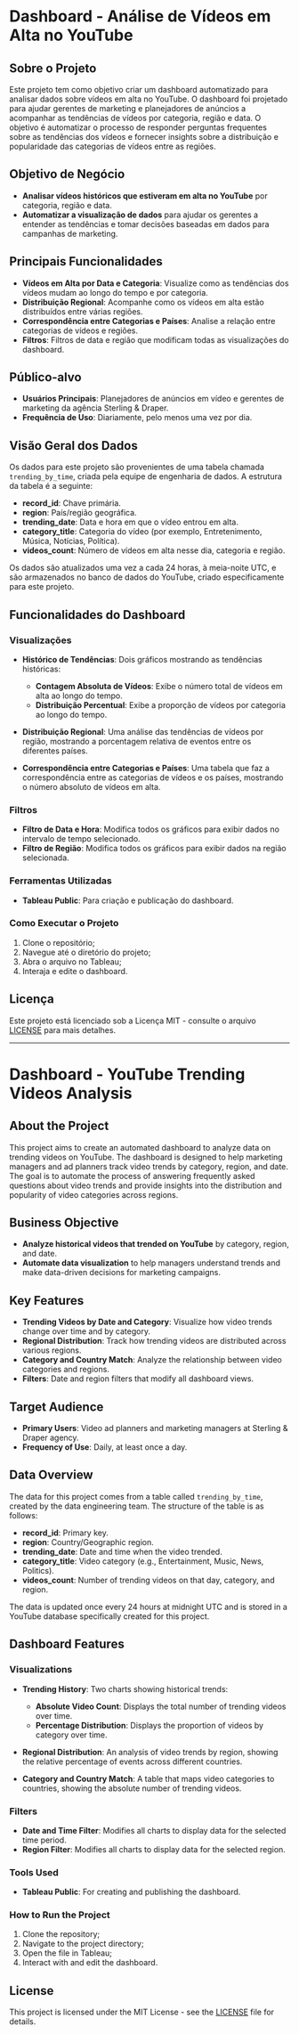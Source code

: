 # Dashboard - Análise de Vídeos em Alta no YouTube

## Sobre o Projeto

Este projeto tem como objetivo criar um dashboard automatizado para analisar dados sobre vídeos em alta no YouTube. O dashboard foi projetado para ajudar gerentes de marketing e planejadores de anúncios a acompanhar as tendências de vídeos por categoria, região e data. O objetivo é automatizar o processo de responder perguntas frequentes sobre as tendências dos vídeos e fornecer insights sobre a distribuição e popularidade das categorias de vídeos entre as regiões.

## Objetivo de Negócio

- **Analisar vídeos históricos que estiveram em alta no YouTube** por categoria, região e data.
- **Automatizar a visualização de dados** para ajudar os gerentes a entender as tendências e tomar decisões baseadas em dados para campanhas de marketing.

## Principais Funcionalidades

- **Vídeos em Alta por Data e Categoria**: Visualize como as tendências dos vídeos mudam ao longo do tempo e por categoria.
- **Distribuição Regional**: Acompanhe como os vídeos em alta estão distribuídos entre várias regiões.
- **Correspondência entre Categorias e Países**: Analise a relação entre categorias de vídeos e regiões.
- **Filtros**: Filtros de data e região que modificam todas as visualizações do dashboard.

## Público-alvo

- **Usuários Principais**: Planejadores de anúncios em vídeo e gerentes de marketing da agência Sterling & Draper.
- **Frequência de Uso**: Diariamente, pelo menos uma vez por dia.

## Visão Geral dos Dados

Os dados para este projeto são provenientes de uma tabela chamada `trending_by_time`, criada pela equipe de engenharia de dados. A estrutura da tabela é a seguinte:

- **record_id**: Chave primária.
- **region**: País/região geográfica.
- **trending_date**: Data e hora em que o vídeo entrou em alta.
- **category_title**: Categoria do vídeo (por exemplo, Entretenimento, Música, Notícias, Política).
- **videos_count**: Número de vídeos em alta nesse dia, categoria e região.

Os dados são atualizados uma vez a cada 24 horas, à meia-noite UTC, e são armazenados no banco de dados do YouTube, criado especificamente para este projeto.

## Funcionalidades do Dashboard

### Visualizações

- **Histórico de Tendências**: Dois gráficos mostrando as tendências históricas:
  - **Contagem Absoluta de Vídeos**: Exibe o número total de vídeos em alta ao longo do tempo.
  - **Distribuição Percentual**: Exibe a proporção de vídeos por categoria ao longo do tempo.
  
- **Distribuição Regional**: Uma análise das tendências de vídeos por região, mostrando a porcentagem relativa de eventos entre os diferentes países.

- **Correspondência entre Categorias e Países**: Uma tabela que faz a correspondência entre as categorias de vídeos e os países, mostrando o número absoluto de vídeos em alta.

### Filtros

- **Filtro de Data e Hora**: Modifica todos os gráficos para exibir dados no intervalo de tempo selecionado.
- **Filtro de Região**: Modifica todos os gráficos para exibir dados na região selecionada.

### Ferramentas Utilizadas

- **Tableau Public**: Para criação e publicação do dashboard.

### Como Executar o Projeto  
1. Clone o repositório;  
2. Navegue até o diretório do projeto;  
3. Abra o arquivo no Tableau;  
4. Interaja e edite o dashboard.

## Licença

Este projeto está licenciado sob a Licença MIT - consulte o arquivo [LICENSE](LICENSE) para mais detalhes.


-------------------

# Dashboard - YouTube Trending Videos Analysis

## About the Project

This project aims to create an automated dashboard to analyze data on trending videos on YouTube. The dashboard is designed to help marketing managers and ad planners track video trends by category, region, and date. The goal is to automate the process of answering frequently asked questions about video trends and provide insights into the distribution and popularity of video categories across regions.

## Business Objective

- **Analyze historical videos that trended on YouTube** by category, region, and date.
- **Automate data visualization** to help managers understand trends and make data-driven decisions for marketing campaigns.

## Key Features

- **Trending Videos by Date and Category**: Visualize how video trends change over time and by category.
- **Regional Distribution**: Track how trending videos are distributed across various regions.
- **Category and Country Match**: Analyze the relationship between video categories and regions.
- **Filters**: Date and region filters that modify all dashboard views.

## Target Audience

- **Primary Users**: Video ad planners and marketing managers at Sterling & Draper agency.
- **Frequency of Use**: Daily, at least once a day.

## Data Overview

The data for this project comes from a table called `trending_by_time`, created by the data engineering team. The structure of the table is as follows:

- **record_id**: Primary key.
- **region**: Country/Geographic region.
- **trending_date**: Date and time when the video trended.
- **category_title**: Video category (e.g., Entertainment, Music, News, Politics).
- **videos_count**: Number of trending videos on that day, category, and region.

The data is updated once every 24 hours at midnight UTC and is stored in a YouTube database specifically created for this project.

## Dashboard Features

### Visualizations

- **Trending History**: Two charts showing historical trends:
  - **Absolute Video Count**: Displays the total number of trending videos over time.
  - **Percentage Distribution**: Displays the proportion of videos by category over time.
  
- **Regional Distribution**: An analysis of video trends by region, showing the relative percentage of events across different countries.

- **Category and Country Match**: A table that maps video categories to countries, showing the absolute number of trending videos.

### Filters

- **Date and Time Filter**: Modifies all charts to display data for the selected time period.
- **Region Filter**: Modifies all charts to display data for the selected region.

### Tools Used

- **Tableau Public**: For creating and publishing the dashboard.

### How to Run the Project  
1. Clone the repository;  
2. Navigate to the project directory;  
3. Open the file in Tableau;  
4. Interact with and edit the dashboard.

## License

This project is licensed under the MIT License - see the [LICENSE](LICENSE) file for details.

